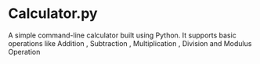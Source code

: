 # Calculator.py
A simple command-line calculator built using Python. It supports basic operations like Addition , Subtraction , Multiplication , Division and Modulus Operation
